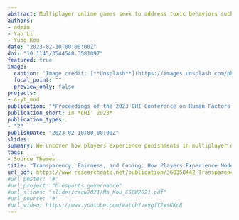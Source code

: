 ```yaml
---
abstract: Multiplayer online games seek to address toxic behaviors such as trolling and griefing through behavior moderation, where penalties such as chat restriction or account suspension are issued against toxic players in the hope that punishments create a teachable moment for punished players to reflect and improve future behavior. While punishments impact player experience (PX) in profound ways, little is known regarding how players experience behavior moderation. In this study, we conducted a survey of 291 players to understand their experiences with punishments in online multiplayer games. Through several statistical analyses, we found that moderation explanation plays a critical role in improving players’ perceived transparency and fairness of moderation; and these perceptions significantly affect what players do after punishments. We discuss moderation experience as an important facet of PX, bridge the game and moderation literature, and provide design implications for behavior moderation in multiplayer online games.
authors:
- admin
- Yao Li
- Yubo Kou
date: "2023-02-10T00:00:00Z"
doi: "10.1145/3544548.3581097"
featured: true
image:
  caption: 'Image credit: [**Unsplash**](https://images.unsplash.com/photo-1655715591367-9afcb73c295f?ixlib=rb-4.0.3&ixid=MnwxMjA3fDB8MHxwaG90by1wYWdlfHx8fGVufDB8fHx8&auto=format&fit=crop&w=1470&q=80)'
  focal_point: ""
  preview_only: false
projects:
- a-yt_mod
publication: "*Proceedings of the 2023 CHI Conference on Human Factors in Computing Systems*, CHI ’23"
publication_short: In *CHI' 2023*
publication_types:
- "2"
publishDate: "2023-02-10T00:00:00Z"
slides: 
summary: We uncover how players experience punishments in multiplayer online game and how to improve punishment design.
tags:
- Source Themes
title: "Transparency, Fairness, and Coping: How Players Experience Moderation in Multiplayer Online Games"
url_pdf: https://www.researchgate.net/publication/368358442_Transparency_Fairness_and_Coping_How_Players_Experience_Moderation_in_Multiplayer_Online_Games
#url_poster: '#'
#url_project: "b-esports_governance"
#url_slides: "slides/cscw2021/Ma_Kou_CSCW2021.pdf"
#url_source: '#'
#url_video: https://www.youtube.com/watch?v=vgfY2xsKKc8
---
```




